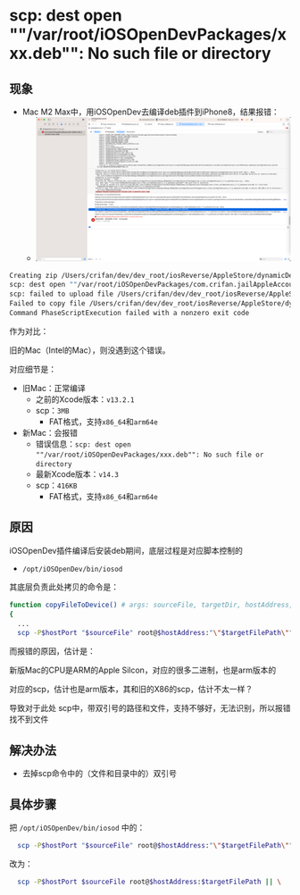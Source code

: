 # scp: dest open ""/var/root/iOSOpenDevPackages/xxx.deb"": No such file or directory

## 现象
* Mac M2 Max中，用iOSOpenDev去编译deb插件到iPhone8，结果报错：
  * ![scp_dest_open_quote_no_file_dir](../assets/img/scp_dest_open_quote_no_file_dir.png)

```bash
Creating zip /Users/crifan/dev/dev_root/iosReverse/AppleStore/dynamicDebug/iOSOpenDev/jailAppleAccount/Packages/com.crifan.jailAppleAccount_1.7.4_iphoneos-arm.zip... Done.
scp: dest open ""/var/root/iOSOpenDevPackages/com.crifan.jailAppleAccount_1.7.4_iphoneos-arm.deb"": No such file or directory
scp: failed to upload file /Users/crifan/dev/dev_root/iosReverse/AppleStore/dynamicDebug/iOSOpenDev/jailAppleAccount/Packages/com.crifan.jailAppleAccount_1.7.4_iphoneos-arm.deb to "/var/root/iOSOpenDevPackages/com.crifan.jailAppleAccount_1.7.4_iphoneos-arm.deb"
Failed to copy file /Users/crifan/dev/dev_root/iosReverse/AppleStore/dynamicDebug/iOSOpenDev/jailAppleAccount/Packages/com.crifan.jailAppleAccount_1.7.4_iphoneos-arm.deb to device 192.168.2.13 at directory /var/root/iOSOpenDevPackages
Command PhaseScriptExecution failed with a nonzero exit code
```

作为对比：

旧的Mac（Intel的Mac），则没遇到这个错误。

对应细节是：

* 旧Mac：正常编译
  * 之前的Xcode版本：`v13.2.1`
  * scp：`3MB`
    * FAT格式，支持`x86_64`和`arm64e`
* 新Mac：会报错
  * 错误信息：`scp: dest open ""/var/root/iOSOpenDevPackages/xxx.deb"": No such file or directory`
  * 最新Xcode版本：`v14.3`
  * scp：`416KB`
    * FAT格式，支持`x86_64`和`arm64e`

## 原因

iOSOpenDev插件编译后安装deb期间，底层过程是对应脚本控制的

* `/opt/iOSOpenDev/bin/iosod`

其底层负责此处拷贝的命令是：

```sh
function copyFileToDevice() # args: sourceFile, targetDir, hostAddress, hostPort
{
  ...
  scp -P$hostPort "$sourceFile" root@$hostAddress:"\"$targetFilePath\"" || \
```

而报错的原因，估计是：

新版Mac的CPU是ARM的Apple Silcon，对应的很多二进制，也是arm版本的

对应的scp，估计也是arm版本，其和旧的X86的scp，估计不太一样？

导致对于此处 scp中，带双引号的路径和文件，支持不够好，无法识别，所以报错找不到文件

## 解决办法

* 去掉scp命令中的（文件和目录中的）双引号

## 具体步骤

把 `/opt/iOSOpenDev/bin/iosod` 中的：

```sh
  scp -P$hostPort "$sourceFile" root@$hostAddress:"\"$targetFilePath\"" || \
```

改为：

```sh
  scp -P$hostPort $sourceFile root@$hostAddress:$targetFilePath || \
```
